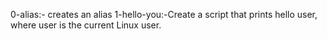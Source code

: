 0-alias:- creates an alias
1-hello-you:-Create a script that prints hello user, where user is the current Linux user.
